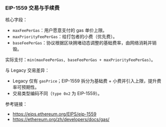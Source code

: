 ### EIP-1559 交易与手续费

核心字段：

- `maxFeePerGas`：用户愿意支付的 gas 单价上限。
- `maxPriorityFeePerGas`：给打包者的小费（优先费）。
- `baseFeePerGas`：协议根据区块拥堵动态调整的基础费率，由网络消耗并销毁。

实际支付：`min(maxFeePerGas, baseFeePerGas + maxPriorityFeePerGas)`。

与 Legacy 交易差异：

- Legacy 仅有 `gasPrice`；EIP-1559 拆分为基础费 + 小费并引入上限，提升费率可预期性。
- 交易类型编码不同（`type 0x2` 为 EIP-1559）。

参考链接：

- https://eips.ethereum.org/EIPS/eip-1559
- https://ethereum.org/zh/developers/docs/gas/


